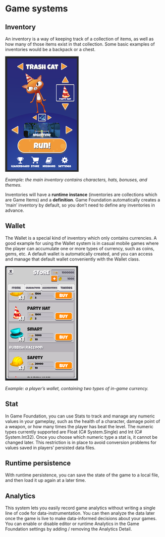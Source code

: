 # Game systems

## Inventory

An inventory is a way of keeping track of a collection of items, as well as how many of those items exist in that collection. Some basic examples of inventories would be a backpack or a chest.

![Main inventory example](images/image16.png)

*Example: the main inventory contains characters, hats, bonuses, and themes.*

Inventories will have a **runtime instance** (inventories are collections which are Game Items) and a **definition**.
Game Foundation automatically creates a ‘main’ inventory by default, so you don’t need to define any inventories in advance.

## Wallet

The Wallet is a special kind of inventory which only contains currencies. A good  example for using the Wallet system is in casual mobile games where the player can accumulate one or more types of currency, such as coins, gems, etc. A default wallet is automatically created, and you can access and manage that default wallet conveniently with the Wallet class.

![Main inventory example](images/image14.png)

*Example: a player’s wallet, containing two types of in-game currency.*

## Stat

In Game Foundation, you can use Stats to track and manage any numeric values in your gameplay, such as the health of a character, damage point of a weapon, or how many times the player has beat the level.
The numeric types currently supported are Float (C# System.Single) and Int (C# System.Int32). Once you choose which numeric type a stat is, it cannot be changed later. This restriction is in place to avoid conversion problems for values saved in players’ persisted data files.

## Runtime persistence

With runtime persistence, you can save the state of the game to a local file, and then load it up again at a later time. 

## Analytics

This system lets you easily record game analytics  without writing a single line of code for data-instrumentation. You can then analyze the data later once the game is live to make data-informed decisions about your games. You can enable or disable editor or runtime Analytics in the Game Foundation settings by adding / removing the Analytics Detail.
